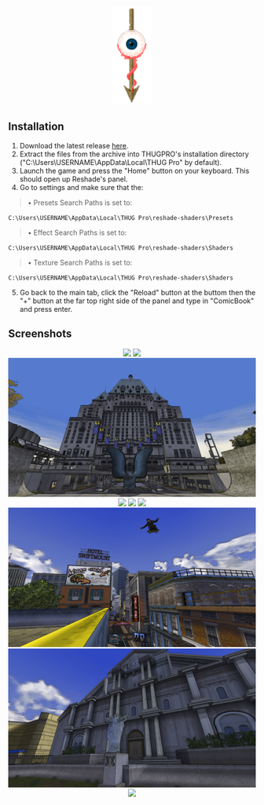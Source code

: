 <div align="center">
  <a href="https://github.com/5ukui/THUGPRO-Comic-Outline-Reshade-Preset">
    <img src="Screenshots/logo.png" alt="Logo" width="80" height="200">
  </a>
</div>

## Installation
1. Download the latest release [here](https://github.com/5ukui/THUGPRO-Comic-Outline-Reshade-Preset/releases/download/v1.0.0/Reshade.zip).
2. Extract the files from the archive into THUGPRO's installation directory ("C:\Users\USERNAME\AppData\Local\THUG Pro" by default).
3. Launch the game and press the "Home" button on your keyboard. This should open up Reshade's panel.
4. Go to settings and make sure that the:

> • Presets Search Paths is set to:
```
C:\Users\USERNAME\AppData\Local\THUG Pro\reshade-shaders\Presets
```

> • Effect Search Paths is set to:
```
C:\Users\USERNAME\AppData\Local\THUG Pro\reshade-shaders\Shaders
```

> • Texture Search Paths is set to:
```
C:\Users\USERNAME\AppData\Local\THUG Pro\reshade-shaders\Shaders
```
5. Go back to the main tab, click the "Reload" button at the buttom then the "+" button at the far top right side of the panel and type in "ComicBook" and press enter.

## Screenshots
<div align="center">
  <img src="Screenshots/1.png">
  <img src="Screenshots/2.png">
  <img src="Screenshots/3.png">
  <img src="Screenshots/4.png">
  <img src="Screenshots/5.png">
  <img src="Screenshots/6.png">
  <img src="Screenshots/7.png">
  <img src="Screenshots/8.png">
  <img src="Screenshots/9.png">
</div>

